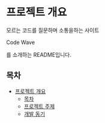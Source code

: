 # 프로젝트 개요
<p>
  모르는 코드를 질문하며 소통을하는 사이트 <p style=color: blue;>Code Wave</p>를 소개하는 README입니다.
</p>


## 목차
* <a href="#프로젝트-개요">프로젝트 개요</a>
  - <a href="#목차">목차</a>
  - <a href="#프로젝트-주제">프로젝트 주제</a>
  - <a href="#개발-동기">개발 동기</a>
